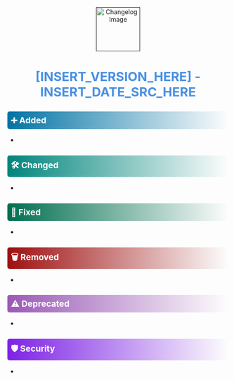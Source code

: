 
<!DOCTYPE html>
<html lang="en">
<head>
  <meta charset="UTF-8" />
  <meta name="viewport" content="width=device-width, initial-scale=1.0" />
  <title>Changelog v0.1.0</title>
  <style>

    .container {
      max-width: 700px;
      margin: auto;
      background: white;
      box-shadow: 0 4px 10px rgba(0, 0, 0, 0.1);
      border-radius: 8px;
      padding: 2rem;
    }

    .logo {
      text-align: center;
      margin-bottom: 1rem;
    }

    .logo img {
      width: 100px;
    }

    h1 {
      text-align: center;
      color: #4A90E2;
      font-size: 1.8rem;
      margin-bottom: 0.5rem;
    }

    .section {
      margin-top: 1.5rem;
    }

    .section h2 {
      font-size: 1.2rem;
      padding: 0.5rem;
      color: white;
      border-radius: 5px;
    }

    .added h2 {
    background: linear-gradient(to right, #0273a4ff, transparent);
    }
    .changed h2 {
    background: linear-gradient(to right, #00857cff, transparent);
    }
    .fixed h2 {
    background: linear-gradient(to right, #006e4fff, transparent);
    }
    .removed h2 {
    background: linear-gradient(to right, #9e1010ff, transparent);
    }
    .deprecated h2 {
    background: linear-gradient(to right, #9b59b6, transparent);
    }
    .security h2 {
    background: linear-gradient(to right, #7d22e6ff, transparent);
    }


    ul {
      margin-top: 0.5rem;
      padding-left: 1.5rem;
    }

    li {
      margin: 0.5rem 0;
    }
  </style>
</head>
<body>
  <div class="container">
    <div class="logo">
      <a href="">
        <img src="INSERT_IMAGE_SRC_HERE" alt="Changelog Image" />
      </a>
    </div>
    <h1>[INSERT_VERSION_HERE] - INSERT_DATE_SRC_HERE</h1>

<div class="section added">
  <h2>➕ Added</h2>
  <ul>
    <li></li>
  </ul>
</div>

<div class="section changed">
  <h2>🛠 Changed</h2>
  <ul>
    <li></li>
  </ul>
</div>

<div class="section fixed">
  <h2>🧰 Fixed</h2>
  <ul>
    <li></li>
  </ul>
</div>

<div class="section removed">
  <h2>🗑 Removed</h2>
  <ul>
    <li></li>
  </ul>
</div>

<div class="section deprecated">
  <h2>⚠️ Deprecated</h2>
  <ul>
    <li></li>
  </ul>
</div>

<div class="section security">
  <h2>🛡 Security</h2>
  <ul>
    <li></li>
  </ul>
</div>
  </div>
</body>
</html>